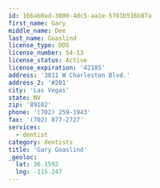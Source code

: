 ```yaml
---
id: 166ab0ad-3000-4dc5-aa1e-5781b516b87a
first_name: Gary
middle_name: Dee
last_name: Goaslind
license_type: DDS
license_number: S4-13
license_status: Active
license_expiration: '42185'
address: '3811 W Charleston Blvd.'
address_2: '#201'
city: 'Las Vegas'
state: NV
zip: '89102'
phone: '(702) 259-1943'
fax: '(702) 877-2727'
services:
  - dentist
category: dentists
title: 'Gary Goaslind'
_geoloc:
  lat: 36.1592
  lng: -115.247
---
```


